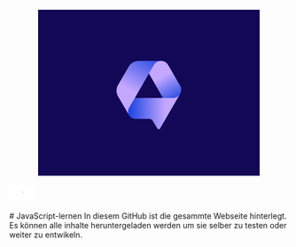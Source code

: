 <p align="center">
<img src="assets/logologo.png" alt="Logo">  
  
<a href="www.youtube.com/channel/@talk2studios" align="center"><img src="assets/youtube.png" alt="youtube" height="30px" width="auto"></a>  
</p>
# JavaScript-lernen
In diesem GitHub ist die gesammte Webseite hinterlegt.  
Es können alle inhalte heruntergeladen werden um sie selber zu testen oder weiter zu entwikeln.
